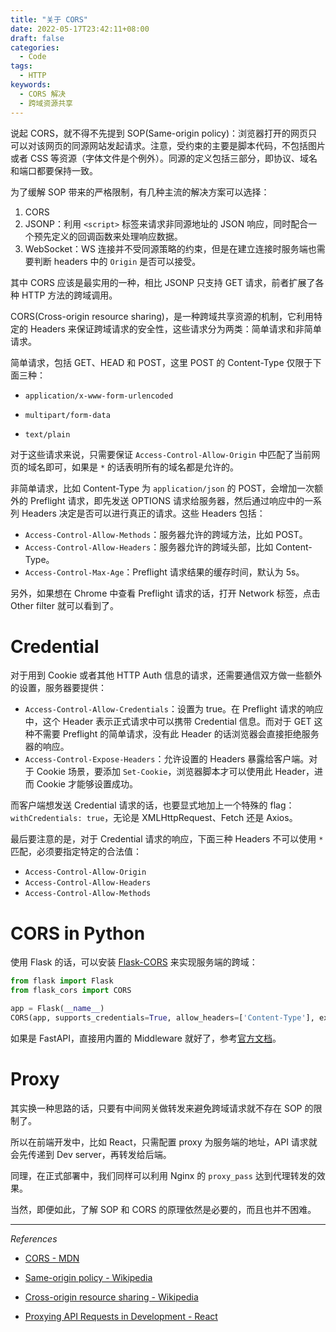 ```yaml
---
title: "关于 CORS"
date: 2022-05-17T23:42:11+08:00
draft: false
categories:
  - Code
tags:
  - HTTP
keywords:
  - CORS 解决
  - 跨域资源共享
---
```


说起 CORS，就不得不先提到 SOP(Same-origin policy)：浏览器打开的网页只可以对该网页的同源网站发起请求。注意，受约束的主要是脚本代码，不包括图片或者 CSS 等资源（字体文件是个例外）。同源的定义包括三部分，即协议、域名和端口都要保持一致。

为了缓解 SOP 带来的严格限制，有几种主流的解决方案可以选择：

1. CORS
2. JSONP：利用 `<script>` 标签来请求非同源地址的 JSON 响应，同时配合一个预先定义的回调函数来处理响应数据。
3. WebSocket：WS 连接并不受同源策略的约束，但是在建立连接时服务端也需要判断 headers 中的 `Origin` 是否可以接受。

其中 CORS 应该是最实用的一种，相比 JSONP 只支持 GET 请求，前者扩展了各种 HTTP 方法的跨域调用。

CORS(Cross-origin resource sharing)，是一种跨域共享资源的机制，它利用特定的 Headers 来保证跨域请求的安全性，这些请求分为两类：简单请求和非简单请求。

简单请求，包括 GET、HEAD 和 POST，这里 POST 的 Content-Type 仅限于下面三种：

- `application/x-www-form-urlencoded`
- `multipart/form-data`

- `text/plain`

对于这些请求来说，只需要保证 `Access-Control-Allow-Origin` 中匹配了当前网页的域名即可，如果是 `*` 的话表明所有的域名都是允许的。

非简单请求，比如 Content-Type 为 `application/json` 的 POST，会增加一次额外的 Preflight 请求，即先发送 OPTIONS 请求给服务器，然后通过响应中的一系列 Headers 决定是否可以进行真正的请求。这些 Headers 包括：

- `Access-Control-Allow-Methods`：服务器允许的跨域方法，比如 POST。
- `Access-Control-Allow-Headers`：服务器允许的跨域头部，比如 Content-Type。
- `Access-Control-Max-Age`：Preflight 请求结果的缓存时间，默认为 5s。

另外，如果想在 Chrome 中查看 Preflight 请求的话，打开 Network 标签，点击 Other filter 就可以看到了。

# Credential

对于用到 Cookie 或者其他 HTTP Auth 信息的请求，还需要通信双方做一些额外的设置，服务器要提供：

- `Access-Control-Allow-Credentials`：设置为 true。在 Preflight 请求的响应中，这个 Header 表示正式请求中可以携带 Credential 信息。而对于 GET 这种不需要 Preflight 的简单请求，没有此 Header 的话浏览器会直接拒绝服务器的响应。
- `Access-Control-Expose-Headers`：允许设置的 Headers 暴露给客户端。对于 Cookie 场景，要添加 `Set-Cookie`，浏览器脚本才可以使用此 Header，进而 Cookie 才能够设置成功。

而客户端想发送 Credential 请求的话，也要显式地加上一个特殊的 flag： `withCredentials: true`，无论是 XMLHttpRequest、Fetch 还是 Axios。

最后要注意的是，对于 Credential 请求的响应，下面三种 Headers 不可以使用 `*` 匹配，必须要指定特定的合法值：

- `Access-Control-Allow-Origin`
- `Access-Control-Allow-Headers`
- `Access-Control-Allow-Methods`

# CORS in Python

使用 Flask 的话，可以安装 [Flask-CORS](https://flask-cors.readthedocs.io/en/latest/) 来实现服务端的跨域：

```python
from flask import Flask
from flask_cors import CORS

app = Flask(__name__)
CORS(app, supports_credentials=True, allow_headers=['Content-Type'], expose_headers=["Set-Cookie"])
```

如果是 FastAPI，直接用内置的 Middleware 就好了，参考[官方文档](https://fastapi.tiangolo.com/tutorial/cors/)。

# Proxy

其实换一种思路的话，只要有中间网关做转发来避免跨域请求就不存在 SOP 的限制了。

所以在前端开发中，比如 React，只需配置 proxy 为服务端的地址，API 请求就会先传递到 Dev server，再转发给后端。

同理，在正式部署中，我们同样可以利用 Nginx 的 `proxy_pass` 达到代理转发的效果。

当然，即便如此，了解 SOP 和 CORS 的原理依然是必要的，而且也并不困难。

---

*References*

- [CORS - MDN](https://developer.mozilla.org/en-US/docs/Web/HTTP/CORS)

- [Same-origin policy - Wikipedia](https://en.wikipedia.org/wiki/Same-origin_policy)
- [Cross-origin resource sharing - Wikipedia](https://en.wikipedia.org/wiki/Cross-origin_resource_sharing)
- [Proxying API Requests in Development - React](https://create-react-app.dev/docs/proxying-api-requests-in-development/)
